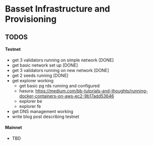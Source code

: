 # Basset Infrastructure and Provisioning

## TODOS

#### Testnet

- get 3 validators running on simple network [DONE]
- get basic network set up [DONE]
- get 3 validators running on new network [DONE]
- get 2 seeds running [DONE]
- get explorer working
  - get basic pg rds running and configured
  - hasura: https://medium.com/bb-tutorials-and-thoughts/running-docker-containers-on-aws-ec2-9b17add53646
  - explorer be
  - explorer fe
- get DNS management working
- write blog post describing testnet

#### Mainnet

- TBD
